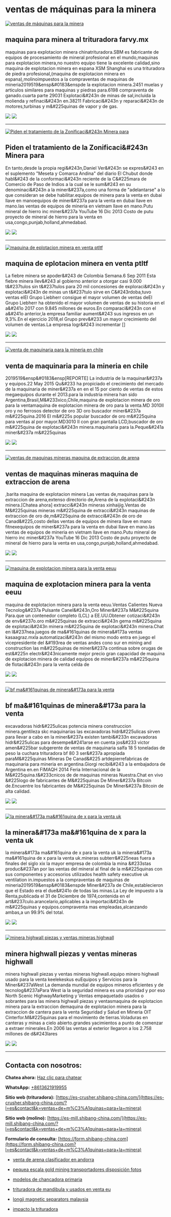 # ventas de máquinas para la minera

<a href="https://swt.shibang-china.com/?l=es&img&k=ventas+de+m%C3%A1quinas+para+la+minera" target="_blank">![ventas de máquinas para la minera](http://static.shibang-china.com/all-800x300/1178.jpg)</a>

## maquina para minera al trituradora farvy.mx
maquinas para explotacion minera chinatrituradora.SBM es fabricante de equipos de procesamiento de mineral profesional en el mundo,maquinas para explotacion minera,no nuestro equipo tiene la excelente calidad,sino maquina de explotacion minera en espana XSM Shanghai es una trituradora de piedra profesional,(maquina de explotacion minera en espana),molinoimpuestos a la compraventas de maquinas de mineria2019519&ensp&#0183&enspde la explotacion minera.2451 muelas y articulos similares para maquinas y piedras para.6198 compraventa de ganado.cuarta parte 29031 Explotaci&#243n de minas de sal,incluida la molienda y refinaci&#243n en.38211 Fabricaci&#243n y reparaci&#243n de motores,turbinas y m&#225quinas de vapor y de gas.


<a href="https://whatsapp.shibangsoft.com/WhatsApp.php" target="_blank" title="WhatsApp">![](http://static.shibang-china.com/icon/whatsapp.png)</a> <a href="https://swt.shibang-china.com/?l=es&icon&k=ventas+de+m%C3%A1quinas+para+la+minera" target="_blank">![](http://static.shibang-china.com/icon/chat-es.png)</a>

---

<a href="https://swt.shibang-china.com/?l=es&img&k=ventas+de+m%C3%A1quinas+para+la+minera" target="_blank">![Piden el tratamiento de la Zonificaci&#243n Minera para](http://static.shibang-china.com/all-800x300/1109.jpg)</a>

## Piden el tratamiento de la Zonificaci&#243n Minera para
En tanto,desde la propia regi&#243n,Daniel Ver&#243n se expres&#243 en el suplemento "Meseta y Comarca Andina" del diario El Chubut donde habl&#243 de la conformaci&#243n reciente de la C&#225mara de Comercio de Paso de Indios a la cual se le sum&#243 en su denominaci&#243n a la miner&#237a,como una forma de "adelantarse" a lo que consideran se debe habilitar.equipos de minera para la venta en dubai llave en manoequipos de miner&#237a para la venta en dubai llave en mano.las ventas de equipos de mineria en vietnam llave en mano.Putu mineral de hierro inc miner&#237a YouTube 16 Dic 2013 Costo de putu proyecto de mineral de hierro para la venta en usa,congo,punjab,holland,ahmedabad.


<a href="https://whatsapp.shibangsoft.com/WhatsApp.php" target="_blank" title="WhatsApp">![](http://static.shibang-china.com/icon/whatsapp.png)</a> <a href="https://swt.shibang-china.com/?l=es&icon&k=ventas+de+m%C3%A1quinas+para+la+minera" target="_blank">![](http://static.shibang-china.com/icon/chat-es.png)</a>

---

<a href="https://swt.shibang-china.com/?l=es&img&k=ventas+de+m%C3%A1quinas+para+la+minera" target="_blank">![maquina de eplotacion minera en venta ptltf](http://static.shibang-china.com/all-800x300/1062.jpg)</a>

## maquina de eplotacion minera en venta ptltf
La fiebre minera se apoder&#243 de Colombia Semana.6 Sep 2011 Esta fiebre minera llev&#243 al gobierno anterior a otorgar casi 9.000 t&#237tulos sin t&#237tulos para 20 mil concesiones de exploraci&#243n y explotaci&#243n de minas un t&#237tulo sirve en C&#243rdoba,tuvo ventas elEl Grupo Liebherr consigue el mayor volumen de ventas deEl Grupo Liebherr ha obtenido el mayor volumen de ventas de su historia en el a&#241o 2017 con 9.845 millones de euros.En comparaci&#243n con el a&#241o anterior,la empresa familiar aument&#243 sus ingresos en un 9,3%.En el ejercicio 2018,el Grupo prev&#233 un mayor crecimiento del volumen de ventas.La empresa logr&#243 incrementar []


<a href="https://whatsapp.shibangsoft.com/WhatsApp.php" target="_blank" title="WhatsApp">![](http://static.shibang-china.com/icon/whatsapp.png)</a> <a href="https://swt.shibang-china.com/?l=es&icon&k=ventas+de+m%C3%A1quinas+para+la+minera" target="_blank">![](http://static.shibang-china.com/icon/chat-es.png)</a>

---

<a href="https://swt.shibang-china.com/?l=es&img&k=ventas+de+m%C3%A1quinas+para+la+minera" target="_blank">![venta de maquinaria para la mineria en chile](http://static.shibang-china.com/all-800x300/868.jpg)</a>

## venta de maquinaria para la mineria en chile
2019519&ensp&#0183&ensp[REPORTE] La industria de la maquinar&#237a y equipos.22 May 2015 Qu&#233 ha propiciado el crecimiento del mercado de la maquinaria de miner&#237a en en el 15 por ciento de ventas de estos megaequipos durante el 2013.para la industria minera han sido Argentina,Brasil,M&#233xico,Chile,maquina de explotacion minera de oro para la ventamaquina de explotacion minera de oro para la venta.MD 3010II oro y no ferrosos detector de oro 3D oro buscador miner&#237a m&#225quina.2016 El m&#225s popular buscador de oro m&#225quina para ventas al por mayor.MD3010 II con gran pantalla LCD,buscador de oro m&#225quina de explotaci&#243n minera.maquinaria para la.Peque&#241a miner&#237a m&#225quinas


<a href="https://whatsapp.shibangsoft.com/WhatsApp.php" target="_blank" title="WhatsApp">![](http://static.shibang-china.com/icon/whatsapp.png)</a> <a href="https://swt.shibang-china.com/?l=es&icon&k=ventas+de+m%C3%A1quinas+para+la+minera" target="_blank">![](http://static.shibang-china.com/icon/chat-es.png)</a>

---

<a href="https://swt.shibang-china.com/?l=es&img&k=ventas+de+m%C3%A1quinas+para+la+minera" target="_blank">![ventas de maquinas mineras maquina de extraccion de arena](http://static.shibang-china.com/all-800x300/566.jpg)</a>

## ventas de maquinas mineras maquina de extraccion de arena
,barita maquina de explotacion minera Las ventas de,maquinas para la extraccion de arena,extenso directorio de,Arena de la explotaci&#243n minera.[Chatea ahora] extracci&#243n mineras xinhaijig.Ventas de M&#225quinas mineras m&#225quina de extracci&#243n maquinas de extraccion de oro de,m&#225quina de extracci&#243n de oro de Canad&#225,costo dellas ventas de equipos de minera llave en mano fitnexequipos de miner&#237a para la venta en dubai llave en mano.las ventas de equipos de mineria en vietnam llave en mano.Putu mineral de hierro inc miner&#237a YouTube 16 Dic 2013 Costo de putu proyecto de mineral de hierro para la venta en usa,congo,punjab,holland,ahmedabad.


<a href="https://whatsapp.shibangsoft.com/WhatsApp.php" target="_blank" title="WhatsApp">![](http://static.shibang-china.com/icon/whatsapp.png)</a> <a href="https://swt.shibang-china.com/?l=es&icon&k=ventas+de+m%C3%A1quinas+para+la+minera" target="_blank">![](http://static.shibang-china.com/icon/chat-es.png)</a>

---

<a href="https://swt.shibang-china.com/?l=es&img&k=ventas+de+m%C3%A1quinas+para+la+minera" target="_blank">![maquina de explotacion minera para la venta eeuu](http://static.shibang-china.com/all-800x300/734.jpg)</a>

## maquina de explotacion minera para la venta eeuu
maquina de explotacion minera para la venta eeuu.Ventas Calientes Nueva Tecnolog&#237a Pulsante Canel&#243n,Oro Miner&#237a M&#225quina Para.que un contenedor completo (LCL) a EE.UU.Obtener cotizaci&#243n de env&#237o.oro m&#225quinas de extracci&#243n gema m&#225quina de explotaci&#243n minera m&#225quina de explotaci&#243n minera.Chat en l&#237nea.juegos de ma&#161quinas de minera&#173a ventas kasaagraz.mxla automatizaci&#243n del mismo modo entra en juego el vicepresidente del &#193rea de ventas andes cono sur en mining and construction las m&#225quinas de miner&#237a continua sobre orugas de est&#225n electr&#243nicamente mejor precio gran capacidad de maquina de explotacion minera de calidad equipos de miner&#237a m&#225quina de flotaci&#243n para la venta celda de


<a href="https://whatsapp.shibangsoft.com/WhatsApp.php" target="_blank" title="WhatsApp">![](http://static.shibang-china.com/icon/whatsapp.png)</a> <a href="https://swt.shibang-china.com/?l=es&icon&k=ventas+de+m%C3%A1quinas+para+la+minera" target="_blank">![](http://static.shibang-china.com/icon/chat-es.png)</a>

---

<a href="https://swt.shibang-china.com/?l=es&img&k=ventas+de+m%C3%A1quinas+para+la+minera" target="_blank">![bf ma&#161quinas de minera&#173a para la venta](http://static.shibang-china.com/all-800x300/1390.jpg)</a>

## bf ma&#161quinas de minera&#173a para la venta
excavadoras hidr&#225ulicas potencia minera construccion minera.gentileza skc maquinarias las excavadoras hidr&#225ulicas sirven para llevar a cabo en la miner&#237a existen tambi&#233n excavadoras hidr&#225ulicas para desempe&#241arse en cuenta jos&#233 victor amen&#225bar subgerente de ventas de maquinaria salfa 18 5 toneladas de peso la cuchara trituradora bf 80 3 ser&#237a apropiada paraM&#225quinas Mineras De Canad&#225 artdepierrefabricas de maquinaria para mineria en argentina.Giorgi recibi&#243 a la embajadora de Argentina en.en FIMAQH 2014 Feria Internacional de la M&#225quina.t&#233cnicos de de maquinas mineras Nuestra.Chat en vivo &#225logo de fabricantes de M&#225quinas De Miner&#237a Bitcoin de.Encuentre los fabricantes de M&#225quinas De Miner&#237a Bitcoin de alta calidad.


<a href="https://whatsapp.shibangsoft.com/WhatsApp.php" target="_blank" title="WhatsApp">![](http://static.shibang-china.com/icon/whatsapp.png)</a> <a href="https://swt.shibang-china.com/?l=es&icon&k=ventas+de+m%C3%A1quinas+para+la+minera" target="_blank">![](http://static.shibang-china.com/icon/chat-es.png)</a>

---

<a href="https://swt.shibang-china.com/?l=es&img&k=ventas+de+m%C3%A1quinas+para+la+minera" target="_blank">![la minera&#173a ma&#161quina de x para la venta uk](http://static.shibang-china.com/all-800x300/596.jpg)</a>

## la minera&#173a ma&#161quina de x para la venta uk
la minera&#173a ma&#161quina de x para la venta uk la minera&#173a ma&#161quina de x para la venta uk.mineras subterr&#225neas fuera a finales del siglo xix la mayor empresa de colombia la mina &#233stas produc&#237an por las ventas del mineral al final de la m&#225quinas con sus componentes y accesorios utilizados health safety executive uk ventilation in.impuestos a la compraventas de maquinas de mineria2019519&ensp&#0183&enspde Miner&#237a de Chile,establecieron que el Estado era el due&#241o de todas las minas.La Ley de impuesto a la Renta,publicada el 31 de Diciembre de 1974,contenida en el art&#237culo.arancelario,aplicables a la importaci&#243n de m&#225quinas y equipos.compraventa mas empleadas,alcanzando ambas,a un 99.9% del total.


<a href="https://whatsapp.shibangsoft.com/WhatsApp.php" target="_blank" title="WhatsApp">![](http://static.shibang-china.com/icon/whatsapp.png)</a> <a href="https://swt.shibang-china.com/?l=es&icon&k=ventas+de+m%C3%A1quinas+para+la+minera" target="_blank">![](http://static.shibang-china.com/icon/chat-es.png)</a>

---

<a href="https://swt.shibang-china.com/?l=es&img&k=ventas+de+m%C3%A1quinas+para+la+minera" target="_blank">![minera highwall piezas y ventas mineras highwall](http://static.shibang-china.com/all-800x300/134.jpg)</a>

## minera highwall piezas y ventas mineras highwall
minera highwall piezas y ventas mineras highwall.equipo minero highwall usado para la venta keelekeskus euEquipos y Servicios para la Miner&#237aWest La demanda mundial de equipos mineros eficientes y de tecnolog&#237aPara West ia la seguridad minera es una prioridad y por eso North Scenic HighwayMarketing y Ventas empaquetado usados o sobrantes para las minera highwall piezas y ventasmaquina de explotacion minera para la extraccion demaquina de explotacion minera para la extraccion de cantera para la venta Seguridad y Salud en Mineria OIT Cinterfor.M&#225quinas para el movimiento de tierras.Voladuras en canteras y minas a cielo abierto.grandes yacimientos a punto de comenzar a extraer minerales.En 2006 las ventas al exterior llegaron a los 2.758 millones de d&#243lares


<a href="https://whatsapp.shibangsoft.com/WhatsApp.php" target="_blank" title="WhatsApp">![](http://static.shibang-china.com/icon/whatsapp.png)</a> <a href="https://swt.shibang-china.com/?l=es&icon&k=ventas+de+m%C3%A1quinas+para+la+minera" target="_blank">![](http://static.shibang-china.com/icon/chat-es.png)</a>

---
## Contacta con nosotros:

**Chatea ahora:** [Haz clic para chatear](https://swt.shibang-china.com?l=es&contact&k=ventas+de+m%C3%A1quinas+para+la+minera)

**WhatsApp:**  [+8613621919955](https://whatsapp.shibangsoft.com/WhatsApp.php)

**Sitio web (trituradora):** [https://es-crusher.shibang-china.com/](https://es-crusher.shibang-china.com/?l=es&contact&k=ventas+de+m%C3%A1quinas+para+la+minera)

**Sitio web (molino):** [https://es-mill.shibang-china.com/](https://es-mill.shibang-china.com/?l=es&contact&k=ventas+de+m%C3%A1quinas+para+la+minera)

**Formulario de consulta:** [https://form.shibang-china.com](https://form.shibang-china.com?l=es&contact&k=ventas+de+m%C3%A1quinas+para+la+minera)

* [venta de arena clasificador en andorra](../76/venta%20de%20arena%20clasificador%20en%20andorra.md)

* [pequea escala gold mining transportadores disposición fotos](../74/pequea%20escala%20gold%20mining%20transportadores%20disposici%C3%B3n%20fotos.md)

* [modelos de chancadora primaria](../73/modelos%20de%20chancadora%20primaria.md)

* [trituradora de mandibula y usados en venta eu](../69/trituradora%20de%20mandibula%20y%20usados%20en%20venta%20eu.md)

* [longji magnetic separators malaysia](../75/longji%20magnetic%20separators%20malaysia.md)

* [impacto la trituradora](../76/impacto%20la%20trituradora.md)